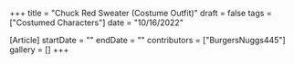 +++
title = "Chuck Red Sweater (Costume Outfit)"
draft = false
tags = ["Costumed Characters"]
date = "10/16/2022"

[Article]
startDate = ""
endDate = ""
contributors = ["BurgersNuggs445"]
gallery = []
+++

